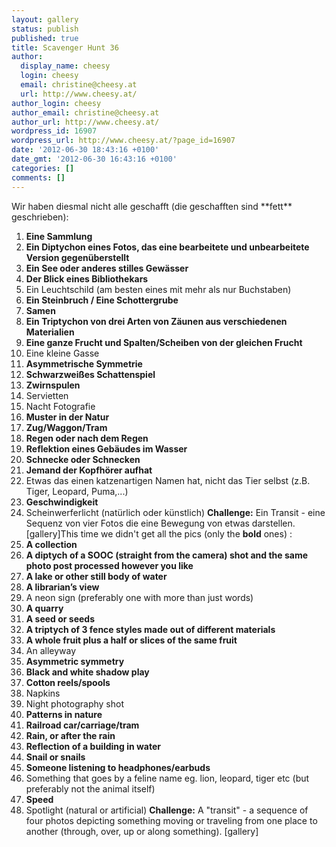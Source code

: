 ```yaml
---
layout: gallery
status: publish
published: true
title: Scavenger Hunt 36
author:
  display_name: cheesy
  login: cheesy
  email: christine@cheesy.at
  url: http://www.cheesy.at/
author_login: cheesy
author_email: christine@cheesy.at
author_url: http://www.cheesy.at/
wordpress_id: 16907
wordpress_url: http://www.cheesy.at/?page_id=16907
date: '2012-06-30 18:43:16 +0100'
date_gmt: '2012-06-30 16:43:16 +0100'
categories: []
comments: []
---
```

<!--:de-->Wir haben diesmal nicht alle geschafft (die geschafften sind **fett** geschrieben):
1. **Eine Sammlung**
2. **Ein Diptychon eines Fotos, das eine bearbeitete und unbearbeitete Version gegenüberstellt**
3. **Ein See oder anderes stilles Gewässer**
4. **Der Blick eines Bibliothekars**
5. Ein Leuchtschild (am besten eines mit mehr als nur Buchstaben)
6. **Ein Steinbruch / Eine Schottergrube**
7. **Samen**
8. **Ein Triptychon von drei Arten von Zäunen aus verschiedenen Materialien**
9. **Eine ganze Frucht und Spalten/Scheiben von der gleichen Frucht**
10. Eine kleine Gasse
11. **Asymmetrische Symmetrie**
12. **Schwarzweißes Schattenspiel**
13. **Zwirnspulen**
14. Servietten
15. Nacht Fotografie
16. **Muster in der Natur**
17. **Zug/Waggon/Tram**
18. **Regen oder nach dem Regen**
19. **Reflektion eines Gebäudes im Wasser**
20. **Schnecke oder Schnecken**
21. **Jemand der Kopfhörer aufhat**
22. Etwas das einen katzenartigen Namen hat, nicht das Tier selbst (z.B. Tiger, Leopard, Puma,...)
23. **Geschwindigkeit**
24. Scheinwerferlicht (natürlich oder künstlich)
**Challenge:**
Ein Transit - eine Sequenz von vier Fotos die eine Bewegung von etwas darstellen.
[gallery]<!--:--><!--:en-->This time we didn't get all the pics (only the **bold** ones) :
1. **A collection**
2. **A diptych of a SOOC (straight from the camera) shot and the same photo post processed however you like**
3. **A lake or other still body of water**
4. **A librarian’s view**
5. A neon sign (preferably one with more than just words)
6. **A quarry**
7. **A seed or seeds**
8. **A triptych of 3 fence styles made out of different materials**
9. **A whole fruit plus a half or slices of the same fruit**
10. An alleyway
11. **Asymmetric symmetry**
12. **Black and white shadow play**
13. **Cotton reels/spools**
14. Napkins
15. Night photography shot
16. **Patterns in nature**
17. **Railroad car/carriage/tram**
18. **Rain, or after the rain**
19. **Reflection of a building in water**
20. **Snail or snails**
21. **Someone listening to headphones/earbuds**
22. Something that goes by a feline name eg. lion, leopard, tiger etc (but preferably not the animal itself)
23. **Speed**
24. Spotlight (natural or artificial)
**Challenge:**
A "transit" - a sequence of four photos depicting something moving or traveling from one place to another (through, over, up or along something).
[gallery]<!--:-->
